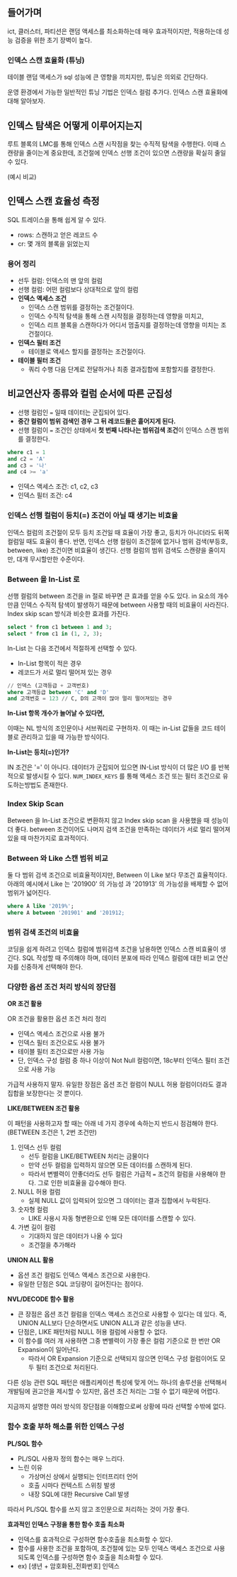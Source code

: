 ## 들어가며

ict, 클러스터, 파티션은 랜덤 액세스를 최소화하는데 매우 효과적이지만, 적용하는데 성능 검증을 위한 초기 장벽이 높다.

### 인덱스 스캔 효율화 (튜닝)

테이블 랜덤 액세스가 sql 성능에 큰 영향을 끼치지만, 튜닝은 의외로 간단하다.

운영 환경에서 가능한 일반적인 튜닝 기법은 인덱스 컬럼 추가다. 인덱스 스캔 효율화에 대해 알아보자.

## 인덱스 탐색은 어떻게 이루어지는지

루트 블록의 LMC를 통해 인덱스 스캔 시작점을 찾는 수직적 탐색을 수행한다. 이때 스캔량을 줄이는게 중요한데, 조건절에 인덱스 선행 조건이 있으면 스캔량을 확실히 줄일 수 있다.

(예시 비교)

## 인덱스 스캔 효율성 측정

SQL 트레이스을 통해 쉽게 알 수 있다.

- rows: 스캔하고 얻은 레코드 수
- cr: 몇 개의 블록을 읽었는지

### 용어 정리

- 선두 컬럼: 인덱스의 맨 앞의 컬럼
- 선행 컬럼: 어떤 컬럼보다 상대적으로 앞의 컬럼
- **인덱스 액세스 조건**
    - 인덱스 스캔 범위를 결정하는 조건절이다.
    - 인덱스 수직적 탐색을 통해 스캔 시작점을 결정하는데 영향을 미치고,
    - 인덱스 리프 블록을 스캔하다가 어디서 멈출지를 결정하는데 영향을 미치는 조건절이다.
- **인덱스 필터 조건**
    - 테이블로 액세스 할지를 결정하는 조건절이다.
- **테이블 필터 조건**
    - 쿼리 수행 다음 단계로 전달하거나 최종 결과집합에 포함할지를 결정한다.

## 비교연산자 종류와 컬럼 순서에 따른 군집성

- 선행 컬럼인 `=` 일때 데이터는 군집되어 있다.
- **중간 컬럼이 범위 검색인 경우 그 뒤 레코드들은 흩어지게 된다.**
- 선행 컬럼이 `=` 조건인 상태에서 **첫 번째 나타나는 범위검색 조건**이 인덱스 스캔 범위를 결정한다.

```sql
where c1 = 1
and c2 = 'A'
and c3 = '나'
and c4 >= 'a'
```

- 인덱스 액세스 조건: c1, c2, c3
- 인덱스 필터 조건: c4

### 인덱스 선행 컬럼이 등치(=) 조건이 아닐 때 생기는 비효율

인덱스 컬럼의 조건절이 모두 등치 조건일 때 효율이 가장 좋고, 등치가 아니더라도 뒤쪽 컬럼일 때도 효율이 좋다. 반면, 인덱스 선행 컬림이 조건절에 없거나 범위 검색(부등호, between, like) 조건이면 비효율이 생긴다. 선행 컬럼의 범위 검색도 스캔량을 줄이지만, 대개 무시할만한 수준이다.

### Between 을 In-List 로

선행 컬럼의 between 조건을 in 절로 바꾸면 큰 효과를 얻을 수도 있다. in 요소의 개수만큼 인덱스 수직적 탐색이 발생하기 때문에 between 사용할 때의 비효율이 사라진다. Index skip scan 방식과 비슷한 효과를 가진다.

```sql
select * from c1 between 1 and 3;
select * from c1 in (1, 2, 3);
```

In-List 는 다음 조건에서 적절하게 선택할 수 있다.

- In-List 항목이 적은 경우
- 레코드가 서로 멀리 떨어져 있는 경우

```sql
// 인덱스 (고객등급 + 고객번호)
where 고객등급 between 'C' and 'D'
and 고객번호 = 123 // C, D의 고객이 많아 멀리 떨어져있는 경우
```

**In-List 항목 개수가 늘어날 수 있다면,**

이때는 NL 방식의 조인문이나 서브쿼리로 구현하자. 이 때는 in-List 값들을 코드 테이블로 관리하고 있을 때 가능한 방식이다.

**In-List는 등치(=)인가?**

IN 조건은 '=' 이 아니다. 데이터가 군집되어 있으면 IN-List 방식이 더 많은 I/O 를 반복적으로 발생시킬 수 있다. `NUM_INDEX_KEYS` 를 통해 액세스 조건 또는 필터 조건으로 유도하는방법도 존재한다.

### Index Skip Scan

Between 을 In-List 조건으로 변환하지 않고 Index skip scan 을 사용했을 때 성능이 더 좋다. between 조건이어도 나머지 검색 조건을 만족하는 데이터가 서로 멀리 떨어져 있을 때 마찬가지로 효과적이다.

### Between 와 Like 스캔 범위 비교

둘 다 범위 검색 조건으로 비효율적이지만, Between 이 Like 보다 무조건 효율적이다. 아래의 예시에서 Like 는 '201900' 의 가능성 과 '201913' 의 가능성을 배제할 수 없어 범위가 넓어진다.

```sql
where A like '2019%';
where A between '201901' and '201912;
```

### 범위 검색 조건의 비효율

코딩을 쉽게 하려고 인덱스 컬럼에 범위검색 조건을 남용하면 인덱스 스캔 비효율이 생긴다. SQL 작성할 때 주의해야 하며, 데이터 분포에 따라 인덱스 컬럼에 대한 비교 연산자를 신중하게 선택해야 한다.

### 다양한 옵션 조건 처리 방식의 장단점

**OR 조건 활용**

OR 조건을 활용한 옵션 조건 처리 정리

- 인덱스 액세스 조건으로 사용 불가
- 인덱스 필터 조건으로도 사용 불가
- 테이블 필터 조건으로만 사용 가능
- 단, 인덱스 구성 컬럼 중 하나 이상이 Not Null 컬럼이면, 18c부터 인덱스 필터 조건으로 사용 가능

가급적 사용하지 말자. 유일한 장점은 옵션 조건 컬럼이 NULL 허용 컬럼이더라도 결과집합을 보장한다는 것 뿐이다.

**LIKE/BETWEEN 조건 활용**

이 패턴을 사용하고자 할 때는 아래 네 가지 경우에 속하는지 반드시 점검해야 한다. (BETWEEN 조건은 1, 2번 조건만)

1. 인덱스 선두 컬럼
    - 선두 컬럼을 LIKE/BETWEEN 처리는 금물이다
    - 만약 선두 컬럼을 입력하지 않으면 모든 데이터를 스캔하게 된다.
    - 따라서 변별력이 안좋더라도 선두 컬럼은 가급적 `=` 조건의 컬럼을 사용해야 한다. 그로 인한 비효율을 감수해야 한다.
2. NULL 허용 컬럼
    - 실제 NULL 값이 입력되어 있으면 그 데이터는 결과 집합에서 누락된다.
3. 숫자형 컬럼
    - LIKE 사용시 자동 형변환으로 인해 모든 데이터를 스캔할 수 있다.
4. 가변 길이 컬럼
    - 기대하지 않은 데이터가 나올 수 있다
    - 조건절을 추가해라

**UNION ALL 활용**

- 옵션 조건 컬럼도 인덱스 액세스 조건으로 사용한다.
- 유일한 단점은 SQL 코딩량이 길어진다는 점이다.

**NVL/DECODE 함수 활용**

- 큰 장점은 옵션 조건 컬럼을 인덱스 액세스 조건으로 사용할 수 있다는 데 있다. 즉, UNION ALL보다 단순하면서도 UNION ALL과 같은 성능을 낸다.
- 단점은, LIKE 패턴처럼 NULL 허용 컬럼에 사용할 수 없다.
- 이 함수를 여러 개 사용하면 그중 변별력이 가장 좋은 컬럼 기준으로 한 번만 OR Expansion이 일어난다.
    - 따라서 OR Expansion 기준으로 선택되지 않으면 인덱스 구성 컬럼이어도 모두 필터 조건으로 처리된다.

다른 성능 관련 SQL 패턴은 애플리케이션 특성에 맞게 어느 하나의 솔루션을 선택해서 개발팀에 권고안을 제시할 수 있지만, 옵션 조건 처리는 그럴 수 없기 때문에 어렵다.

지금까지 설명한 여러 방식의 장단점을 이해함으로써 상황에 따라 선택할 수밖에 없다.

### 함수 호출 부하 해소를 위한 인덱스 구성

**PL/SQL 함수**

- PL/SQL 사용자 정의 함수는 매우 느리다.
- 느린 이유
    - 가상머신 상에서 실행되는 인터프리터 언어
    - 호출 시마다 컨텍스트 스위칭 발생
    - 내장 SQL에 대한 Recursive Call 발생

따라서 PL/SQL 함수를 쓰지 않고 조인문으로 처리하는 것이 가장 좋다.

**효과적인 인덱스 구정을 통한 함수 호출 최소화**

- 인덱스를 효과적으로 구성하면 함수호출을 최소화할 수 있다.
- 함수를 사용한 조건을 포함하여, 조건절에 있는 모두 인덱스 액세스 조건으로 사용되도록 인덱스를 구성하면 함수 호출을 최소화할 수 있다.
- ex) [생년 + 암호화된_전화번호] 인덱스
